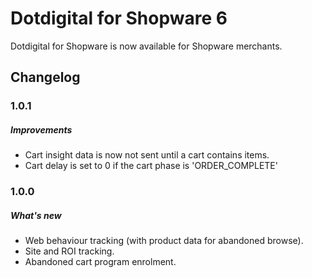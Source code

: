 # Dotdigital for Shopware 6

Dotdigital for Shopware is now available for Shopware merchants.


## Changelog

### 1.0.1

##### Improvements
- Cart insight data is now not sent until a cart contains items.
- Cart delay is set to 0 if the cart phase is 'ORDER_COMPLETE'

### 1.0.0

##### What's new
- Web behaviour tracking (with product data for abandoned browse).
- Site and ROI tracking.
- Abandoned cart program enrolment.
